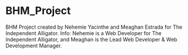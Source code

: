 # BHM_Project
BHM Project created by Nehemie Yacinthe and Meaghan Estrada for The Independent Alligator.
Info: Nehemie is a Web Developer for The Independent Alligator, and Meaghan is the Lead Web Developer & Web Development Manager.
